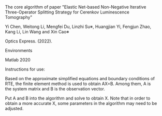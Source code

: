 The core algorithm of paper "Elastic Net-based Non-Negative Iterative Three-Operator Splitting Strategy for Cerenkov Luminescence Tomography"

Yi Chen, Weitong Li, Mengfei Du, Linzhi Su※, Huangjian Yi, Fengjun Zhao, Kang Li, Lin Wang and Xin Cao※

Optics Express. (2022).

Environments

Matlab 2020

Instructions for use:

Based on the approximate simplified equations and boundary conditions of RTE, the finite element method is used to obtain AX=B. Among them, A is the system matrix and B is the observation vector.

Put A and B into the algorithm and solve to obtain X. Note that in order to obtain a more accurate X, some parameters in the algorithm may need to be adjusted.
